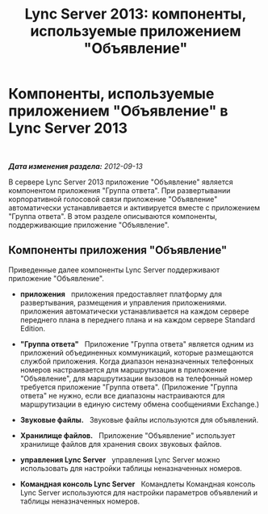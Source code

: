 ﻿---
title: 'Lync Server 2013: компоненты, используемые приложением "Объявление"'
TOCTitle: Компоненты, используемые приложением "Объявление"
ms:assetid: 7b1a0281-cf31-459d-a734-5f10a129089c
ms:mtpsurl: https://technet.microsoft.com/ru-ru/library/Gg398608(v=OCS.15)
ms:contentKeyID: 49310257
ms.date: 05/19/2016
mtps_version: v=OCS.15
ms.translationtype: HT
---

# Компоненты, используемые приложением \"Объявление\" в Lync Server 2013

 

_**Дата изменения раздела:** 2012-09-13_

В сервере Lync Server 2013 приложение "Объявление" является компонентом приложения "Группа ответа". При развертывании корпоративной голосовой связи приложение "Объявление" автоматически устанавливается и активируется вместе с приложением "Группа ответа". В этом разделе описываются компоненты, поддерживающие приложение "Объявление".

## Компоненты приложения "Объявление"

Приведенные далее компоненты Lync Server поддерживают приложение "Объявление".

  - **приложения**   приложения предоставляет платформу для развертывания, размещения и управления приложениями. приложения автоматически устанавливается на каждом сервере переднего плана в переднего плана и на каждом сервере Standard Edition.

  - **"Группа ответа"**   Приложение "Группа ответа" является одним из приложений объединенных коммуникаций, которые размещаются службой приложения. Когда диапазон неназначенных телефонных номеров настраивается для маршрутизации в приложение "Объявление", для маршрутизации вызовов на телефонный номер требуется приложение "Группа ответа". (Приложение "Группа ответа" не нужно, если все диапазоны настраиваются для маршрутизации в единую систему обмена сообщениями Exchange.)

  - **Звуковые файлы.**   Звуковые файлы используются для объявлений.

  - **Хранилище файлов.**   Приложение "Объявление" использует хранилище файлов для хранения своих звуковых файлов.

  - **управления Lync Server**   управления Lync Server можно использовать для настройки таблицы неназначенных номеров.

  - **Командная консоль Lync Server**   Командлеты Командная консоль Lync Server используются для настройки параметров объявлений и таблицы неназначенных номеров.

